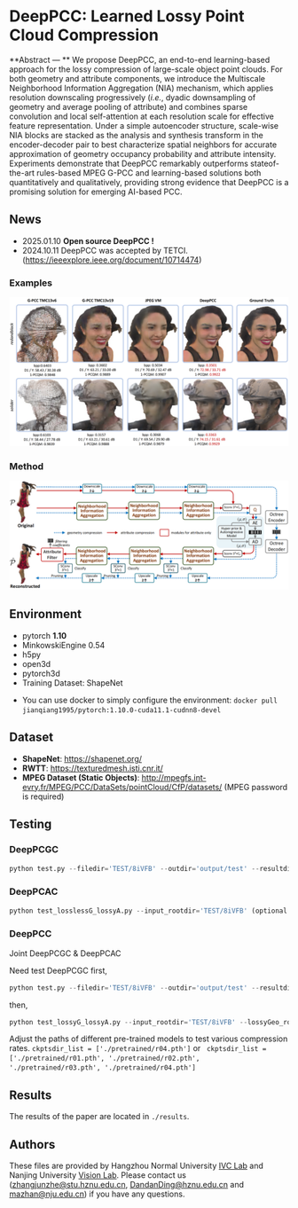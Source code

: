 # DeepPCC: Learned Lossy Point Cloud Compression

**Abstract — ** We propose DeepPCC, an end-to-end learning-based approach for the lossy compression of large-scale object point clouds. For both geometry and attribute components, we introduce the Multiscale Neighborhood Information Aggregation (NIA) mechanism, which applies resolution downscaling progressively (*i.e.*, dyadic downsampling of geometry and average pooling of attribute) and combines sparse convolution and local self-attention at each resolution scale for effective feature representation. Under a simple autoencoder structure, scale-wise NIA blocks are stacked as the analysis and synthesis transform in the encoder-decoder pair to best characterize spatial neighbors for accurate approximation of geometry occupancy probability and attribute intensity. Experiments demonstrate that DeepPCC remarkably outperforms stateof-the-art rules-based MPEG G-PCC and learning-based solutions both quantitatively and qualitatively, providing strong evidence that DeepPCC is a promising solution for emerging AI-based PCC. 


## News

* 2025.01.10 **Open source DeepPCC !**
* 2024.10.11 DeepPCC was accepted by TETCI. (https://ieeexplore.ieee.org/document/10714474)

### Examples

![Diagram](images/visual_front.png)

### Method

![Diagram](images/overall_framework.png)

## Environment

- pytorch **1.10**
- MinkowskiEngine 0.54
- h5py
- open3d
- pytorch3d
- Training Dataset: ShapeNet 

* You can use docker to simply configure the environment: `docker pull jianqiang1995/pytorch:1.10.0-cuda11.1-cudnn8-devel`


## Dataset

* **ShapeNet**: https://shapenet.org/ 
* **RWTT**: https://texturedmesh.isti.cnr.it/ 
* **MPEG Dataset (Static Objects)**: http://mpegfs.int-evry.fr/MPEG/PCC/DataSets/pointCloud/CfP/datasets/ (MPEG password is required) 

## Testing

### DeepPCGC

```python
python test.py --filedir='TEST/8iVFB' --outdir='output/test' --resultdir='results/test' --hyper (optional --pct_pos for test R01)
```

### DeepPCAC

```python
python test_losslessG_lossyA.py --input_rootdir='TEST/8iVFB' (optional --quick for quick test not encoding & decoding)
```

### DeepPCC

Joint DeepPCGC & DeepPCAC

Need test DeepPCGC first,

```python
python test.py --filedir='TEST/8iVFB' --outdir='output/test' --resultdir='results/test' --hyper (optional --pct_pos for test R01)
```

then,

```python
python test_lossyG_lossyA.py --input_rootdir='TEST/8iVFB' --lossyGeo_rootdir='output/test' (optional --quick for quick test not encoding & decoding)
```

Adjust the paths of different pre-trained models to test various compression rates. ```ckptsdir_list = ['./pretrained/r04.pth']```  or ``` ckptsdir_list = ['./pretrained/r01.pth', './pretrained/r02.pth', './pretrained/r03.pth', './pretrained/r04.pth']```

## Results

The results of the paper are located in `./results`.

## Authors

These files are provided by Hangzhou Normal University [IVC Lab](https://github.com/3dpcc/3DPCC) and Nanjing University [Vision Lab](https://vision.nju.edu.cn/).  Please contact us (zhangjunzhe@stu.hznu.edu.cn, DandanDing@hznu.edu.cn and mazhan@nju.edu.cn) if you have any questions.
